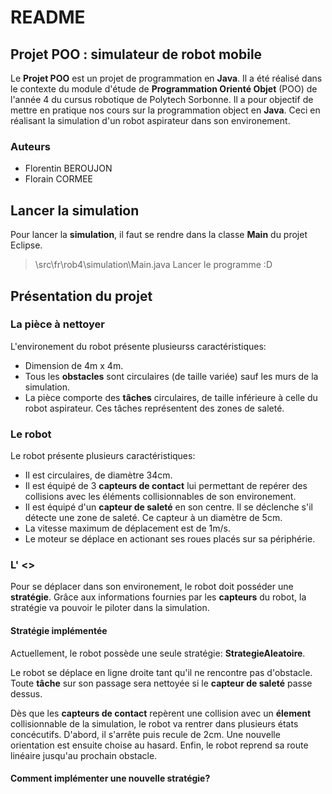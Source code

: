 # README

## Projet POO : simulateur de robot mobile

Le **Projet POO** est un projet de programmation en **Java**. Il a été réalisé dans le contexte du module d'étude de **Programmation Orienté Objet** (POO) de l'année 4 du cursus robotique de Polytech Sorbonne.
Il a pour objectif de mettre en pratique nos cours sur la programmation object en **Java**. Ceci en réalisant la simulation d'un robot aspirateur dans son environement.

### Auteurs
- Florentin BEROUJON
- Florain CORMEE

## Lancer la simulation

Pour lancer la **simulation**, il faut se rendre dans la classe **Main** du projet Eclipse.
> \src\fr\rob4\simulation\Main.java
Lancer le programme :D

## Présentation du projet

### La pièce à nettoyer

L'environement du robot présente plusieurss caractéristiques:
- Dimension de 4m x 4m.
- Tous les **obstacles** sont circulaires (de taille variée) sauf les murs de la simulation.
- La pièce comporte des **tâches** circulaires, de taille inférieure à celle du robot aspirateur. Ces tâches représentent des zones de saleté.

### Le robot

Le robot présente plusieurs caractéristiques:
- Il est circulaires, de diamètre 34cm.
- Il est équipé de 3 **capteurs de contact** lui permettant de repérer des collisions avec les éléments collisionnables de son environement.
- Il est équipé d'un **capteur de saleté** en son centre. Il se déclenche s'il détecte une zone de saleté. Ce capteur à un diamètre de 5cm.
- La vitesse maximum de déplacement est de 1m/s.
- Le moteur se déplace en actionant ses roues placés sur sa périphérie.

### L' <<intelligence>>

Pour se déplacer dans son environement, le robot doit posséder une **stratégie**. Grâce aux informations fournies par les **capteurs** du robot, la stratégie va pouvoir le piloter dans la simulation.

#### Stratégie implémentée

Actuellement, le robot possède une seule stratégie: **StrategieAleatoire**.

Le robot se déplace en ligne droite tant qu'il ne rencontre pas d'obstacle. Toute **tâche** sur son passage sera nettoyée si le **capteur de saleté** passe dessus.

Dès que les **capteurs de contact** repèrent une collision avec un **élement** collisionnable de la simulation, le robot va rentrer dans plusieurs états concécutifs. D'abord, il s'arrête puis recule de 2cm. Une nouvelle orientation est ensuite choise au hasard. Enfin, le robot reprend sa route linéaire jusqu'au prochain obstacle.

#### Comment implémenter une nouvelle stratégie?

